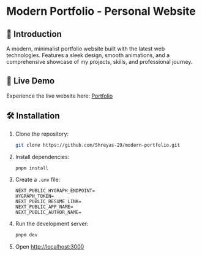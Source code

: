# Modern Portfolio - Personal Website

## 🚀 Introduction

A modern, minimalist portfolio website built with the latest web technologies. Features a sleek design, smooth animations, and a comprehensive showcase of my projects, skills, and professional journey.

## 🔗 Live Demo

Experience the live website here: [Portfolio](https://shreyas-sihasane.vercel.app)

## 🛠️ Installation

1. Clone the repository:
    ```bash
    git clone https://github.com/Shreyas-29/modern-portfolio.git
    ```

2. Install dependencies:
    ```bash
    pnpm install
    ```

3. Create a `.env` file:
    ```env
    NEXT_PUBLIC_HYGRAPH_ENDPOINT=
    HYGRAPH_TOKEN=
    NEXT_PUBLIC_RESUME_LINK=
    NEXT_PUBLIC_APP_NAME=
    NEXT_PUBLIC_AUTHOR_NAME=
    ```

4. Run the development server:
    ```bash
    pnpm dev
    ```

5. Open [http://localhost:3000](http://localhost:3000)
